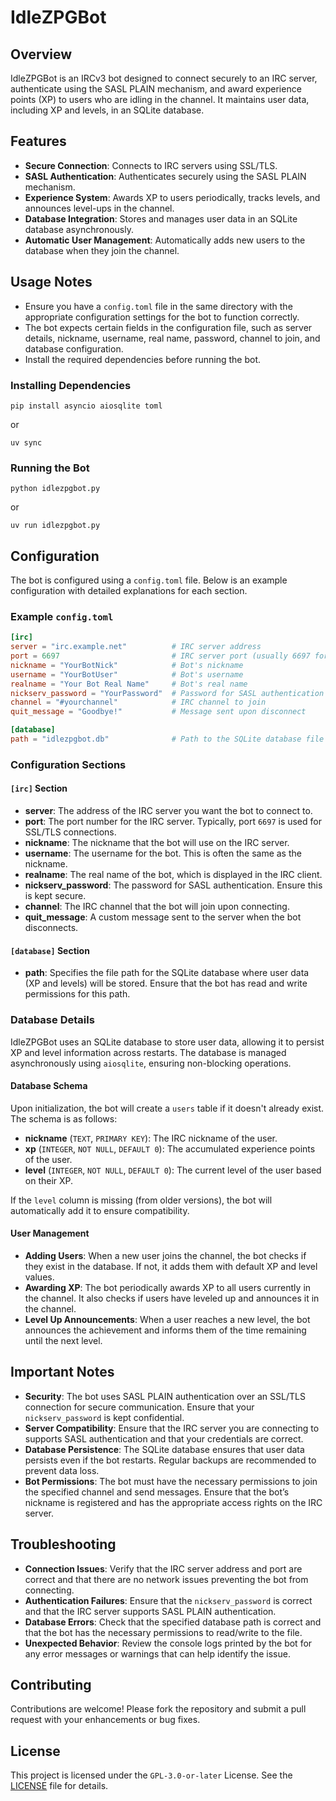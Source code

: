 # IdleZPGBot

## Overview

IdleZPGBot is an IRCv3 bot designed to connect securely to an IRC server, authenticate using the SASL PLAIN mechanism,
and award experience points (XP) to users who are idling in the channel. It maintains user data, including XP and
levels, in an SQLite database.

## Features

- **Secure Connection**: Connects to IRC servers using SSL/TLS.
- **SASL Authentication**: Authenticates securely using the SASL PLAIN mechanism.
- **Experience System**: Awards XP to users periodically, tracks levels, and announces level-ups in the channel.
- **Database Integration**: Stores and manages user data in an SQLite database asynchronously.
- **Automatic User Management**: Automatically adds new users to the database when they join the channel.

## Usage Notes

- Ensure you have a `config.toml` file in the same directory with the appropriate configuration settings for the bot
to function correctly.
- The bot expects certain fields in the configuration file, such as server details, nickname, username, real name,
password, channel to join, and database configuration.
- Install the required dependencies before running the bot.

### Installing Dependencies

```shell
pip install asyncio aiosqlite toml
```

or

```shell
uv sync
```

### Running the Bot

```shell
python idlezpgbot.py
```

or

```shell
uv run idlezpgbot.py
```

## Configuration

The bot is configured using a `config.toml` file. Below is an example configuration with detailed explanations for
each section.

### Example `config.toml`

```toml
[irc]
server = "irc.example.net"          # IRC server address
port = 6697                         # IRC server port (usually 6697 for SSL)
nickname = "YourBotNick"            # Bot's nickname
username = "YourBotUser"            # Bot's username
realname = "Your Bot Real Name"     # Bot's real name
nickserv_password = "YourPassword"  # Password for SASL authentication
channel = "#yourchannel"            # IRC channel to join
quit_message = "Goodbye!"           # Message sent upon disconnect

[database]
path = "idlezpgbot.db"              # Path to the SQLite database file
```

### Configuration Sections

#### `[irc]` Section

- **server**: The address of the IRC server you want the bot to connect to.
- **port**: The port number for the IRC server. Typically, port `6697` is used for SSL/TLS connections.
- **nickname**: The nickname that the bot will use on the IRC server.
- **username**: The username for the bot. This is often the same as the nickname.
- **realname**: The real name of the bot, which is displayed in the IRC client.
- **nickserv_password**: The password for SASL authentication. Ensure this is kept secure.
- **channel**: The IRC channel that the bot will join upon connecting.
- **quit_message**: A custom message sent to the server when the bot disconnects.

#### `[database]` Section

- **path**: Specifies the file path for the SQLite database where user data (XP and levels) will be stored. Ensure
that the bot has read and write permissions for this path.

### Database Details

IdleZPGBot uses an SQLite database to store user data, allowing it to persist XP and level information across
restarts. The database is managed asynchronously using `aiosqlite`, ensuring non-blocking operations.

#### Database Schema

Upon initialization, the bot will create a `users` table if it doesn't already exist. The schema is as follows:

- **nickname** (`TEXT`, `PRIMARY KEY`): The IRC nickname of the user.
- **xp** (`INTEGER`, `NOT NULL`, `DEFAULT 0`): The accumulated experience points of the user.
- **level** (`INTEGER`, `NOT NULL`, `DEFAULT 0`): The current level of the user based on their XP.

If the `level` column is missing (from older versions), the bot will automatically add it to ensure compatibility.

#### User Management

- **Adding Users**: When a new user joins the channel, the bot checks if they exist in the database. If not, it adds
them with default XP and level values.
- **Awarding XP**: The bot periodically awards XP to all users currently in the channel. It also checks if users have
leveled up and announces it in the channel.
- **Level Up Announcements**: When a user reaches a new level, the bot announces the achievement and informs them of
the time remaining until the next level.

## Important Notes

- **Security**: The bot uses SASL PLAIN authentication over an SSL/TLS connection for secure communication. Ensure
that your `nickserv_password` is kept confidential.
- **Server Compatibility**: Ensure that the IRC server you are connecting to supports SASL authentication and that
your credentials are correct.
- **Database Persistence**: The SQLite database ensures that user data persists even if the bot restarts. Regular
backups are recommended to prevent data loss.
- **Bot Permissions**: The bot must have the necessary permissions to join the specified channel and send messages.
Ensure that the bot’s nickname is registered and has the appropriate access rights on the IRC server.

## Troubleshooting

- **Connection Issues**: Verify that the IRC server address and port are correct and that there are no network issues
preventing the bot from connecting.
- **Authentication Failures**: Ensure that the `nickserv_password` is correct and that the IRC server supports SASL
PLAIN authentication.
- **Database Errors**: Check that the specified database path is correct and that the bot has the necessary
permissions to read/write to the file.
- **Unexpected Behavior**: Review the console logs printed by the bot for any error messages or warnings that can help
identify the issue.

## Contributing

Contributions are welcome! Please fork the repository and submit a pull request with your enhancements or bug fixes.

## License

This project is licensed under the `GPL-3.0-or-later` License. See the [LICENSE](LICENSE) file for details.
